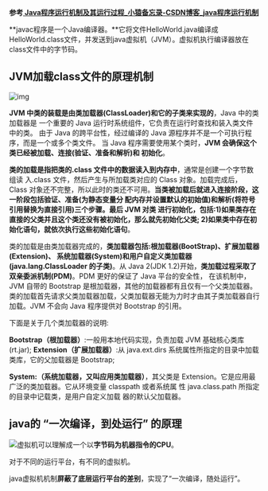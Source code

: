 **参考[ Java程序运行机制及其运行过程_小猿备忘录-CSDN博客_java程序运行机制](https://blog.csdn.net/Myuhua/article/details/81301205?ops_request_misc=%257B%2522request%255Fid%2522%253A%2522164437288716780265451959%2522%252C%2522scm%2522%253A%252220140713.130102334..%2522%257D&request_id=164437288716780265451959&biz_id=0&utm_medium=distribute.pc_search_result.none-task-blog-2~all~sobaiduend~default-3-81301205.first_rank_v2_pc_rank_v29&utm_term=java%E7%A8%8B%E5%BA%8F%E8%BF%90%E8%A1%8C%E8%BF%87%E7%A8%8B&spm=1018.2226.3001.4187)**

​		**javac程序是一个Java编译器。**它将文件HelloWorld.java编译成HelloWorld.class文件，并发送到java虚拟机（JVM）。虚拟机执行编译器放在class文件中的字节码。

## JVM加载class文件的原理机制

![img](C:\Users\清悠樱落\Documents\Typora文件\Java学习知识\类的加载与ClassLoader的理解\JVM加载class文件的原理机制)

**JVM 中类的装载是由类加载器(ClassLoader)和它的子类来实现的**，Java 中的类加载器是 一个重要的 Java 运行时系统组件，它负责在运行时查找和装入类文件中的类。
由于 Java 的跨平台性，经过编译的 Java 源程序并不是一个可执行程序，而是一个或多个类文件。 当 Java 程序需要使用某个类时，**JVM 会确保这个类已经被加载、连接(验证、准备和解析)和 初始化**。

**类的加载是指把类的.class 文件中的数据读入到内存中**，通常是创建一个字节数组读 入.class 文件，然后产生与所加载类对应的 Class 对象。加载完成后，Class 对象还不完整，所以此时的类还不可用。**当类被加载后就进入连接阶段，这一阶段包括验证、准备(为静态变量分 配内存并设置默认的初始值)和解析(将符号引用替换为直接引用)三个步骤。最后 JVM 对类 进行初始化，包括:1)如果类存在直接的父类并且这个类还没有被初始化，那么就先初始化父类; 2)如果类中存在初始化语句，就依次执行这些初始化语句**。

类的加载是由类加载器完成的，**类加载器包括:根加载器(BootStrap)、扩展加载器(Extension)、 系统加载器(System)和用户自定义类加载器(java.lang.ClassLoader 的子类)**。从 Java 2(JDK 1.2)开始，**类加载过程采取了双亲委派机制(PDM)**。PDM 更好的保证了 Java 平台的安全性， 在该机制中，JVM 自带的 Bootstrap 是根加载器，其他的加载器都有且仅有一个父类加载器。类的加载首先请求父类加载器加载，父类加载器无能为力时才由其子类加载器自行加载。JVM 不会向 Java 程序提供对 Bootstrap 的引用。

下面是关于几个类加载器的说明:

**Bootstrap（根加载器）**:一般用本地代码实现，负责加载 JVM 基础核心类库(rt.jar);
**Extension（扩展加载器）**:从 java.ext.dirs 系统属性所指定的目录中加载类库，它的父加载器是 Bootstrap;

**System:（系统加载器，又叫应用类加载器）**，其父类是 Extension。它是应用最广泛的类加载器。它从环境变量 classpath 或者系统属				性 java.class.path 所指定的目录中记载类，是用户自定义加载 器的默认父加载器。

## java的  “一次编译，到处运行”  的原理

![](C:\Users\清悠樱落\Documents\Typora文件\Java学习知识\类的加载与ClassLoader的理解\一次编译，到处运行.png)虚拟机可以理解成一个以**字节码为机器指令的CPU**。

对于不同的运行平台，有不同的虚拟机。

java虚拟机机制**屏蔽了底层运行平台的差别**，实现了“一次编译，随处运行”。